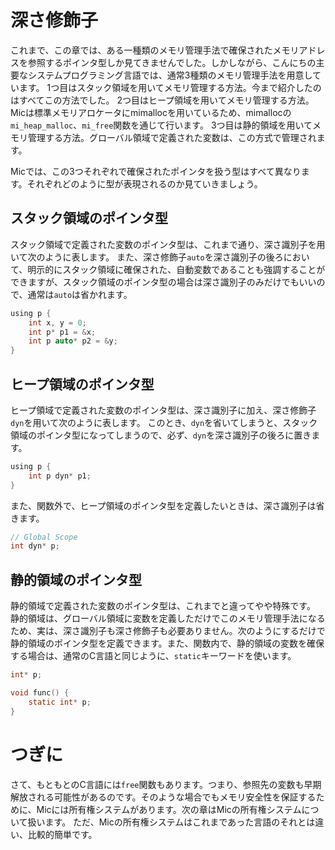 # 深さ修飾子

これまで、この章では、ある一種類のメモリ管理手法で確保されたメモリアドレスを参照するポインタ型しか見てきませんでした。しかしながら、こんにちの主要なシステムプログラミング言語では、通常3種類のメモリ管理手法を用意しています。
1つ目はスタック領域を用いてメモリ管理する方法。今まで紹介したのはすべてこの方法でした。
2つ目はヒープ領域を用いてメモリ管理する方法。Micは標準メモリアロケータにmimallocを用いているため、mimallocの`mi_heap_malloc`、`mi_free`関数を通じて行います。
3つ目は静的領域を用いてメモリ管理する方法。グローバル領域で定義された変数は、この方式で管理されます。

Micでは、この3つそれぞれで確保されたポインタを扱う型はすべて異なります。それぞれどのように型が表現されるのか見ていきましょう。

## スタック領域のポインタ型

スタック領域で定義された変数のポインタ型は、これまで通り、深さ識別子を用いて次のように表します。
また、深さ修飾子`auto`を深さ識別子の後ろにおいて、明示的にスタック領域に確保された、自動変数であることも強調することができますが、スタック領域のポインタ型の場合は深さ識別子のみだけでもいいので、通常は`auto`は省かれます。

```c
using p {
    int x, y = 0;
    int p* p1 = &x;
    int p auto* p2 = &y;
}
```

## ヒープ領域のポインタ型

ヒープ領域で定義された変数のポインタ型は、深さ識別子に加え、深さ修飾子`dyn`を用いて次のように表します。
このとき、`dyn`を省いてしまうと、スタック領域のポインタ型になってしまうので、必ず、`dyn`を深さ識別子の後ろに置きます。

```c
using p {
    int p dyn* p1;
}
```

また、関数外で、ヒープ領域のポインタ型を定義したいときは、深さ識別子は省きます。
```c
// Global Scope
int dyn* p;
```

## 静的領域のポインタ型

静的領域で定義された変数のポインタ型は、これまでと違ってやや特殊です。
静的領域は、グローバル領域に変数を定義しただけでこのメモリ管理手法になるため、実は、深さ識別子も深さ修飾子も必要ありません。次のようにするだけで静的領域のポインタ型を定義できます。また、関数内で、静的領域の変数を確保する場合は、通常のC言語と同じように、`static`キーワードを使います。

```c
int* p;

void func() {
    static int* p;
}
```

# つぎに

さて、もともとのC言語には`free`関数もあります。つまり、参照先の変数も早期解放される可能性があるのです。そのような場合でもメモリ安全性を保証するために、Micには所有権システムがあります。次の章はMicの所有権システムについて扱います。
ただ、Micの所有権システムはこれまであった言語のそれとは違い、比較的簡単です。